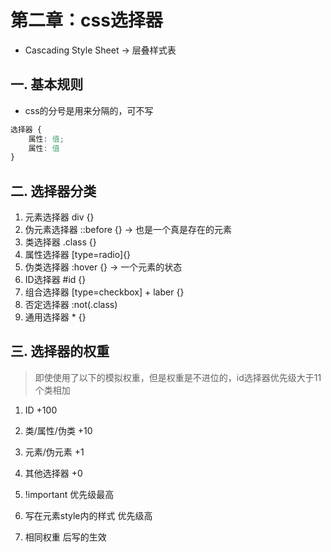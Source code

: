# 第二章：css选择器

* Cascading Style Sheet -> 层叠样式表

## 一. 基本规则
* css的分号是用来分隔的，可不写
```css
选择器 {
	属性: 值;
	属性: 值
}
```

## 二. 选择器分类
1. 元素选择器 div {}
2. 伪元素选择器 ::before {} -> 也是一个真是存在的元素
3. 类选择器 .class {}
4. 属性选择器 [type=radio]{}
5. 伪类选择器 :hover {} -> 一个元素的状态
6. ID选择器 #id {}
7. 组合选择器 [type=checkbox] + laber {}
8. 否定选择器 :not(.class)
9. 通用选择器 * {}

## 三. 选择器的权重
> 即使使用了以下的模拟权重，但是权重是不进位的，id选择器优先级大于11个类相加

1. ID +100
2. 类/属性/伪类 +10
3. 元素/伪元素 +1
4. 其他选择器 +0


1. !important  优先级最高
2. 写在元素style内的样式  优先级高
3. 相同权重  后写的生效
